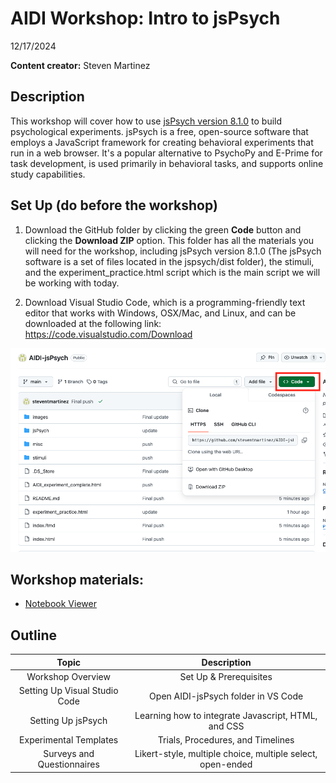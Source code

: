 # AIDI Workshop: Intro to jsPsych
12/17/2024

__**Content creator:**__ Steven Martinez

## Description
This workshop will cover how to use [jsPsych version 8.1.0](https://github.com/jspsych/jsPsych/releases/tag/jspsych%408.1.0) to build psychological experiments. jsPsych is a free, open-source software that employs a JavaScript framework for creating behavioral experiments that run in a web browser. It's a popular alternative to PsychoPy and E-Prime for task development, is used primarily in behavioral tasks, and supports online study capabilities.  

## Set Up (do before the workshop)

1) Download the GitHub folder by clicking the green **Code** button and clicking the **Download ZIP** option. This folder has all the materials you will need for the workshop, including jsPsych version 8.1.0 (The jsPsych software is a set of files located in the jspsych/dist folder), the stimuli, and the experiment_practice.html script which is the main script we will be working with today.

2) Download Visual Studio Code, which is a programming-friendly text editor that works with Windows, OSX/Mac, and Linux, and can be downloaded at the following link:  https://code.visualstudio.com/Download
    
![](images/download_githubs.png)

## Workshop materials:
- [Notebook Viewer](https://steventmartinez.github.io/AIDI-jsPsych/index.html)


## Outline
| Topic | Description 
| :---: | :---: 
| Workshop Overview | Set Up & Prerequisites
| Setting Up Visual Studio Code | Open AIDI-jsPsych folder in VS Code
| Setting Up jsPsych | Learning how to integrate Javascript, HTML, and CSS 
| Experimental Templates | Trials, Procedures, and Timelines 
| Surveys and Questionnaires | Likert-style, multiple choice, multiple select, open-ended


